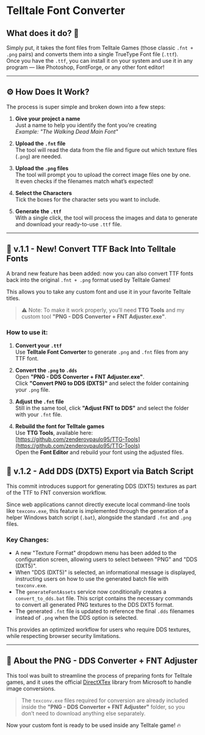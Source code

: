 # Telltale Font Converter

## What does it do? 🤔

Simply put, it takes the font files from Telltale Games (those classic `.fnt + .png` pairs) and converts them into a single TrueType Font file (`.ttf`).  
Once you have the `.ttf`, you can install it on your system and use it in any program — like Photoshop, FontForge, or any other font editor!

---

## ⚙️ How Does It Work?

The process is super simple and broken down into a few steps:

1. **Give your project a name**  
   Just a name to help you identify the font you're creating  
   _Example: "The Walking Dead Main Font"_

2. **Upload the `.fnt` file**  
   The tool will read the data from the file and figure out which texture files (`.png`) are needed.

3. **Upload the `.png` files**  
   The tool will prompt you to upload the correct image files one by one.  
   It even checks if the filenames match what’s expected!

4. **Select the Characters**  
   Tick the boxes for the character sets you want to include.

5. **Generate the `.ttf`**  
   With a single click, the tool will process the images and data to generate and download your ready-to-use `.ttf` file.

---

## 🔁 v.1.1 - New! Convert TTF Back Into Telltale Fonts

A brand new feature has been added: now you can also convert TTF fonts back into the original `.fnt + .png` format used by Telltale Games!

This allows you to take any custom font and use it in your favorite Telltale titles.

> ⚠️ Note: To make it work properly, you’ll need **TTG Tools** and my custom tool **"PNG - DDS Converter + FNT Adjuster.exe"**.

### How to use it:

1. **Convert your `.ttf`**  
   Use **Telltale Font Converter** to generate `.png` and `.fnt` files from any TTF font.

2. **Convert the `.png` to `.dds`**  
   Open **"PNG - DDS Converter + FNT Adjuster.exe"**.  
   Click **"Convert PNG to DDS (DXT5)"** and select the folder containing your `.png` file.

3. **Adjust the `.fnt` file**  
   Still in the same tool, click **"Adjust FNT to DDS"** and select the folder with your `.fnt` file.

4. **Rebuild the font for Telltale games**  
   Use **TTG Tools**, available here: [https://github.com/zenderovpaulo95/TTG-Tools](https://github.com/zenderovpaulo95/TTG-Tools)  
   Open the **Font Editor** and rebuild your font using the adjusted files.

## 🔁 v.1.2 - Add DDS (DXT5) Export via Batch Script

This commit introduces support for generating DDS (DXT5) textures as part of the TTF to FNT conversion workflow.

Since web applications cannot directly execute local command-line tools like `texconv.exe`, this feature is implemented through the generation of a helper Windows batch script (`.bat`), alongside the standard `.fnt` and `.png` files.

### Key Changes:
- A new "Texture Format" dropdown menu has been added to the configuration screen, allowing users to select between "PNG" and "DDS (DXT5)".
- When "DDS (DXT5)" is selected, an informational message is displayed, instructing users on how to use the generated batch file with `texconv.exe`.
- The `generateFontAssets` service now conditionally creates a `convert_to_dds.bat` file. This script contains the necessary commands to convert all generated PNG textures to the DDS DXT5 format.
- The generated `.fnt` file is updated to reference the final `.dds` filenames instead of `.png` when the DDS option is selected.

This provides an optimized workflow for users who require DDS textures, while respecting browser security limitations.

---

## 🔧 About the PNG - DDS Converter + FNT Adjuster

This tool was built to streamline the process of preparing fonts for Telltale games, and it uses the official [DirectXTex](https://github.com/microsoft/DirectXTex) library from Microsoft to handle image conversions.

> The `texconv.exe` files required for conversion are already included inside the **"PNG - DDS Converter + FNT Adjuster"** folder, so you don’t need to download anything else separately.

Now your custom font is ready to be used inside any Telltale game! 🔥
